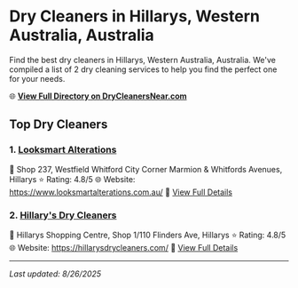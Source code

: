 # Dry Cleaners in Hillarys, Western Australia, Australia

Find the best dry cleaners in Hillarys, Western Australia, Australia. We've compiled a list of 2 dry cleaning services to help you find the perfect one for your needs.

🌐 **[View Full Directory on DryCleanersNear.com](https://drycleanersnear.com/city/Australia/Western%20Australia/Hillarys)**

## Top Dry Cleaners

### 1. [Looksmart Alterations](https://drycleanersnear.com/dryCleaner/68ad16531d9ee695c9252f6a/looksmart-alterations)
📍 Shop 237, Westfield Whitford City Corner Marmion & Whitfords Avenues, Hillarys
⭐ Rating: 4.8/5
🌐 Website: https://www.looksmartalterations.com.au/
🔗 [View Full Details](https://drycleanersnear.com/dryCleaner/68ad16531d9ee695c9252f6a/looksmart-alterations)

### 2. [Hillary's Dry Cleaners](https://drycleanersnear.com/dryCleaner/68ad16831d9ee695c9253113/hillary-s-dry-cleaners)
📍 Hillarys Shopping Centre, Shop 1/110 Flinders Ave, Hillarys
⭐ Rating: 4.8/5
🌐 Website: https://hillarysdrycleaners.com/
🔗 [View Full Details](https://drycleanersnear.com/dryCleaner/68ad16831d9ee695c9253113/hillary-s-dry-cleaners)


---

*Last updated: 8/26/2025*
